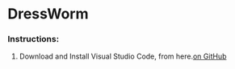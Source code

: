 # DressWorm

### Instructions:

1. Download and Install Visual Studio Code, from here.[on GitHub](https://github.com/jbt/markdown-editor)
